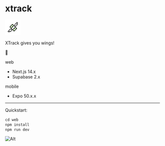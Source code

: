 # xtrack

<img src='./mobile/assets/logo.png' width='50'>

XTrack gives you wings!

<!-- <img src='./web/public/screenshot.png' width='300'> -->

🥞

web

- Next.js 14.x
- Supabase 2.x

mobile

- Expo 50.x.x

---

Quickstart:

```
cd web
npm install
npm run dev
```

![Alt](https://repobeats.axiom.co/api/embed/4617145e2cb8e313bd5053f667148cba12e85909.svg "Repobeats analytics image")
